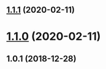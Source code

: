 ## [1.1.1](https://github.com/yowainwright/deep-confluence/compare/1.1.0...1.1.1) (2020-02-11)




# [1.1.0](https://github.com/yowainwright/deep-confluence/compare/1.0.1...1.1.0) (2020-02-11)




## 1.0.1 (2018-12-28)




